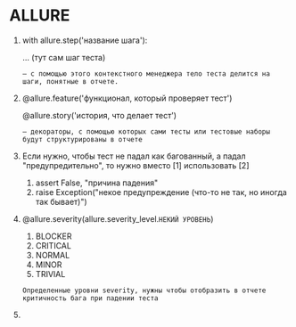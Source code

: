 # ALLURE
1. with allure.step('название шага'): 

    ...  (тут сам шаг теста)

   `— с помощью этого контекстного менеджера тело теста делится на шаги, понятные в отчете.`

2. @allure.feature('функционал, который проверяет тест') 

    @allure.story('история, что делает тест') 

    `— декораторы, с помощью которых сами тесты или тестовые наборы будут структурированы в отчете`

3. Если нужно, чтобы тест не падал как багованный, а падал "предупредительно", то нужно вместо [1] использовать [2]
   1. assert False, "причина падения"
   2. raise Exception("некое предупреждение (что-то не так, но иногда так бывает)")

4. @allure.severity(allure.severity_level.`НЕКИЙ УРОВЕНЬ`)
   1. BLOCKER
   2. CRITICAL
   3. NORMAL
   4. MINOR
   5. TRIVIAL

   `Определенные уровни severity, нужны чтобы отобразить в отчете критичность бага при падении теста`

5. 